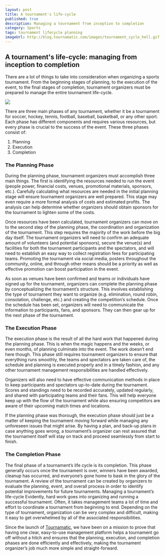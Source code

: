 ```yaml
---
layout: post
title: A tournament's life-cycle
published: true
description: Managing a tournament from inception to completion
category: Sports
tags: tournament lifecycle planning
imageUrl: http://blog.tournamatic.com/images/tournament_cycle_hell.gif
---
```


## A tournament's life-cycle: managing from inception to completion

There are a lot of things to take into consideration when organizing a sports tournament. From the beginning stages of planning, to the execution of the event, to the final stages of completion, tournament organizers must be prepared to manage the entire tournament life-cycle.

![](/images/tournament_cycle_hell.gif)

There are three main phases of any tournament, whether it be a tournament for soccer, hockey, tennis, football, baseball, basketball, or any other sport. Each phase has different components and requires various resources, but every phase is crucial to the success of the event. These three phases consist of:

1. Planning
2. Execution
3. Completion

### The Planning Phase
During the planning phase, tournament organizers must accomplish three main things. The first is identifying the resources needed to run the event (people power, financial costs, venues, promotional materials, sponsors, etc.). Carefully calculating what resources are needed in the initial planning stage will ensure tournament organizers are well prepared. This stage may even require a more formal analysis of costs and estimated profits. The analysis can help determine whether organizers should obtain sponsors for the tournament to lighten some of the costs.

Once resources have been calculated, tournament organizers can move on to the second step of the planning phase, the coordination and organization of the tournament. This step requires the majority of the work before the big day itself. The tournament organizers will need to confirm an adequate amount of volunteers (and potential sponsors), secure the venue(s) and facilities for both the tournament participants and the spectators, and will need to establish an easy way to collect registration fees for participating teams. Promoting the tournament via social media, posters throughout the community, online, and through other means should be a priority as well as effective promotion can boost participation in the event.

As soon as venues have been confirmed and teams or individuals have signed up for the tournament, organizers can complete the planning phase by conceptualizing the tournament’s structure. This involves establishing the type of tournament they want to organize (e.g. elimination, round robin, consolation, challenge, etc.) and creating the competition’s schedule. Once the schedule has been set, organizers will need to communicate the information to participants, fans, and sponsors. They can then gear up for the next phase of the tournament. 

### The Execution Phase
The execution phase is the result of all the hard work that happened during the planning phase. This is when the magic happens and the weeks, or even months, of planning culminate into the event. The work doesn’t end here though. This phase still requires tournament organizers to ensure that everything runs smoothly, the teams and spectators are taken care of, the schedule and planning is executed properly and in a timely fashion, and any other tournament management responsibilities are handled effectively. 

Organizers will also need to have effective communication methods in place to keep participants and spectators up-to-date during the tournament. Scores and standings need to be recorded accurately, updated regularly, and shared with participating teams and their fans. This will help everyone keep up with the flow of the tournament while also ensuring competitors are aware of their upcoming match times and locations.

If the planning phase was thorough, the execution phase should just be a matter of keeping the tournament moving forward while managing any unforeseen issues that might arise. By having a plan, and back-up plans in case anything goes wrong, a tournament’s organizer can rest assured that the tournament itself will stay on track and proceed seamlessly from start to finish.

### The Completion Phase
The final phase of a tournament’s life cycle is its completion. This phase generally occurs once the tournament is over, winners have been awarded, cleanup has occurred, and everyone’s gone home to bask in the glory of the tournament. A review of the tournament can be created by organizers to evaluate the planning, event, and overall process in order to identify potential improvements for future tournaments. 
Managing a tournament’s life-cycle
Evidently, hard work goes into organizing and running a successful tournament. Often, it takes management teams a lot of time and effort to coordinate a tournament from beginning to end. Depending on the type of tournament, organization can be very complex and difficult, making it easy to get overwhelmed by all of the associated responsibilities. 

Since the launch of [Tournamatic](https://www.tournamatic.com), we have been on a mission to prove that having one clear, easy-to-use management platform helps a tournament go off without a hitch and ensures that the planning, execution, and completion phases are done efficiently and effectively, making the tournament organizer’s job much more simple and straight-forward.